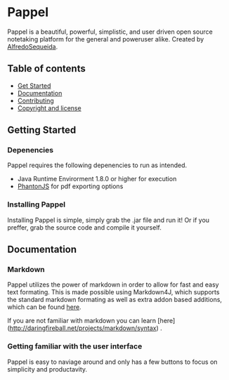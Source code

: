 Pappel
=======

Pappel is a beautiful, powerful, simplistic, and user driven open source notetaking platform for the general and poweruser alike. Created by
[AlfredoSequeida](http://alfredosequeida.wix.com/alfredosequeida).

## Table of contents

* [Get Started](#get-started)
* [Documentation](#documentation)
* [Contributing](#contributing)
* [Copyright and license](#copyright-and-license)

## Getting Started

### Depenencies
Pappel requires the following depenencies to run as intended.

* Java Runtime Envirorment 1.8.0 or higher for execution
* [PhantonJS](https://github.com/ariya/phantomjs) for pdf exporting options

### Installing Pappel
Installing Pappel is simple, simply grab the .jar file and run it!
Or if you preffer, grab the source code and compile it yourself. 

## Documentation

### Markdown
Pappel utilizes the power of markdown in order to allow for fast and easy text formating. This is made possible using Markdown4J, which supports the standard markdown formating as well as extra addon based additions, which can be found [here](https://code.google.com/archive/p/markdown4j/).

If you are not familiar with markdown you can learn [here]
(http://daringfireball.net/projects/markdown/syntax)
.


### Getting familiar with the user interface 

Pappel is easy to naviage around and only has a few buttons to focus on 
simplicity and productavity.